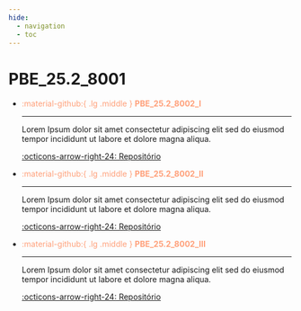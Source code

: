 ```yaml
---
hide:
  - navigation
  - toc
---  
```


# PBE_25.2_8001



<div class="grid cards" markdown>

-   <font color="#FFA07A"> :material-github:{ .lg .middle }  __PBE_25.2_8002_I__</font>

    ---

    Lorem Ipsum dolor sit amet consectetur adipiscing elit sed do eiusmod tempor incididunt ut labore et dolore magna aliqua.

    [:octicons-arrow-right-24: Repositório](https://github.com/Projetos-de-Extensao/PBE_25.2_8001_I)

-   <font color="#FFA07A"> :material-github:{ .lg .middle } __PBE_25.2_8002_II__</font>     

    ---

    Lorem Ipsum dolor sit amet consectetur adipiscing elit sed do eiusmod tempor incididunt ut labore et dolore magna aliqua.

    [:octicons-arrow-right-24: Repositório](https://github.com/Projetos-de-Extensao/PBE_25.2_8001_II)


-   <font color="#FFA07A">:material-github:{ .lg .middle } __PBE_25.2_8002_III__</font>

    ---

    Lorem Ipsum dolor sit amet consectetur adipiscing elit sed do eiusmod tempor incididunt ut labore et dolore magna aliqua.

    [:octicons-arrow-right-24: Repositório](https://github.com/Projetos-de-Extensao/PBE_25.2_8002_III)


</div>

